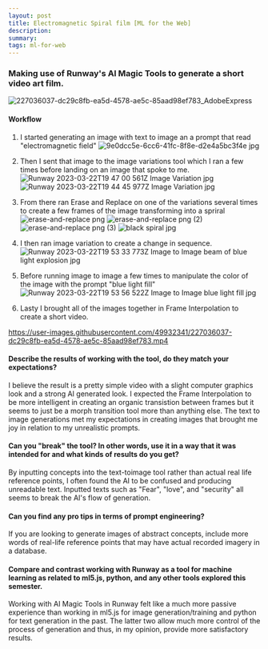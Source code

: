 ```yaml
---
layout: post
title: Electromagnetic Spiral film [ML for the Web]
description: 
summary: 
tags: ml-for-web
---
```

<h3>Making use of Runway's AI Magic Tools to generate a short video art film. </h3>

![227036037-dc29c8fb-ea5d-4578-ae5c-85aad98ef783_AdobeExpress](https://user-images.githubusercontent.com/49932341/227050295-b18d368f-9f16-4b23-ac49-df79dd2453a9.gif)

<h4>Workflow</h4>

1. I started generating an image with text to image an a prompt that read "electromagnetic field"
![9e0dcc5e-6cc6-41fc-8f8e-d2e4a5bc3f4e jpg](https://user-images.githubusercontent.com/49932341/227034584-6d1f25e7-cb11-44c8-85bf-681851a04e9a.jpg)

2. Then I sent that image to the image variations tool which I ran a few times before landing on an image that spoke to me.
![Runway 2023-03-22T19 47 00 561Z Image Variation jpg](https://user-images.githubusercontent.com/49932341/227034880-d6ad72bc-bc91-4924-8820-559d71179ddb.jpg) ![Runway 2023-03-22T19 44 45 977Z Image Variation jpg](https://user-images.githubusercontent.com/49932341/227035063-ef00a24e-75da-4070-8d32-d2f311b20efd.jpg)

3. From there ran Erase and Replace on one of the variations several times to create a few frames of the image transforming into a spriral
![erase-and-replace png](https://user-images.githubusercontent.com/49932341/227035411-49588d0b-217e-4e6b-9ae7-72b47840c54e.png)
![erase-and-replace png (2)](https://user-images.githubusercontent.com/49932341/227035426-49200bcf-c894-4ff7-a6c3-8c735f4a5d64.png)
![erase-and-replace png (3)](https://user-images.githubusercontent.com/49932341/227035435-6557daea-4b89-4dd3-ad3f-1ce8da3fe3be.png)
![black spiral jpg](https://user-images.githubusercontent.com/49932341/227035442-f4e54dd6-b7a9-4f3a-88ac-1cf8b5dc63fd.jpg)

4. I then ran image variation to create a change in sequence.
![Runway 2023-03-22T19 53 33 773Z Image to Image beam of blue light explosion jpg](https://user-images.githubusercontent.com/49932341/227035840-0dcbe24d-8662-40cb-bb16-fb776726b0ac.jpg)


5. Before running image to image a few times to manipulate the color of the image with the prompt "blue light fill"
![Runway 2023-03-22T19 53 56 522Z Image to Image blue light fill jpg](https://user-images.githubusercontent.com/49932341/227035936-be47d283-f055-4e41-a7bf-1d2b3c1a84be.jpg)

6. Lasty I brought all of the images together in Frame Interpolation to create a short video.

https://user-images.githubusercontent.com/49932341/227036037-dc29c8fb-ea5d-4578-ae5c-85aad98ef783.mp4


<h4>Describe the results of working with the tool, do they match your expectations?</h4>
I believe the result is a pretty simple video with a slight computer graphics look and a strong AI generated look. I expected the Frame Interpolation to be more intelligent in creating an organic transistion between frames but it seems to just be a morph transition tool more than anything else. The text to image generations met my expectations in creating images that brought me joy in relation to my unrealistic prompts. 

<h4>Can you "break" the tool? In other words, use it in a way that it was intended for and what kinds of results do you get?</h4>
By inputting concepts into the text-toimage tool rather than actual real life reference points, I often found the AI to be confused and producing unreadable text. Inputted texts such as "Fear", "love", and "security" all seems to break the AI's flow of generation. 

<h4>Can you find any pro tips in terms of prompt engineering?</h4>
If you are looking to generate images of abstract concepts, include more words of real-life reference points that may have actual recorded imagery in a database. 

<h4>Compare and contrast working with Runway as a tool for machine learning as related to ml5.js, python, and any other tools explored this semester.</h4>
Working with AI Magic Tools in Runway felt like a much more passive experience than working in ml5.js for image generation/training and python for text generation in the past. The latter two allow much more control of the process of generation and thus, in my opinion, provide more satisfactory results. 
